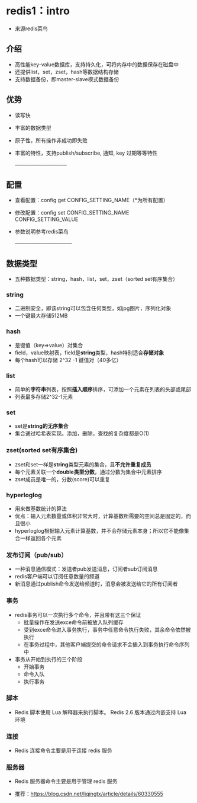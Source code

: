 # redis1：intro

* 来源redis菜鸟

## 介绍

* 高性能key-value数据库，支持持久化，可将内存中的数据保存在磁盘中
* 还提供list，set，zset，hash等数据结构存储
* 支持数据备份，即master-slave模式数据备份

## 优势

* 读写快

* 丰富的数据类型

* 原子性，所有操作非成功即失败

* 丰富的特性，支持publish/subscribe, 通知, key 过期等等特性

  ——————————



## 配置

* 查看配置：config get CONFIG_SETTING_NAME（*为所有配置）

* 修改配置：config set CONFIG_SETTING_NAME CONFIG_SETTING_VALUE

* 参数说明参考redis菜鸟

  ———————————



## 数据类型

* 五种数据类型：string，hash，list，set，zset（sorted set有序集合）

### string

* 二进制安全，即该string可以包含任何类型，如jpg图片，序列化对象
* 一个键最大存储512MB

### hash

* 是键值（key=>value）对集合
* field，value映射表，field是**string**类型，hash特别适合**存储对象**
* 每个hash可以存储 2^32 -1 键值对（40多亿）

### list

* 简单的**字符串**列表，按照**插入顺序**排序，可添加一个元素在列表的头部或尾部
* 列表最多存储2^32-1元素

### set

* set是**string的无序集合**
* 集合通过哈希表实现。添加，删除，查找的复杂度都是O(1)

### zset(sorted set有序集合)

* zset和set一样是**string**类型元素的集合，且**不允许重复成员**
* 每个元素关联一个**double类型分数**，通过分数为集合中元素排序
* zset成员是唯一的，分数(score)可以重复

### hyperloglog

* 用来做基数统计的算法
* 优点：输入元素数量或体积非常大时，计算基数所需要的空间总是固定的，而且很小
* hyperloglog根据输入元素计算基数，并不会存储元素本身；所以它不能像集合一样返回各个元素

### 发布订阅（pub/sub）

* 一种消息通信模式：发送者pub发送消息，订阅者sub订阅消息
* redis客户端可以订阅任意数量的频道
* 新消息通过publish命令发送给频道时，消息会被发送给它的所有订阅者

### 事务

* redis事务可以一次执行多个命令，并且带有这三个保证
  * 批量操作在发送exce命令前被放入队列缓存
  * 受到exce命令进入事务执行，事务中任意命令执行失败，其余命令依然被执行
  * 在事务过程中，其他客户端提交的命令请求不会插入到事务执行命令序列中
* 事务从开始到执行的三个阶段
  * 开始事务
  * 命令入队
  * 执行事务

### 脚本

* Redis 脚本使用 Lua 解释器来执行脚本。 Redis 2.6 版本通过内嵌支持 Lua 环境

### 连接

* Redis 连接命令主要是用于连接 redis 服务

### 服务器

* Redis 服务器命令主要是用于管理 redis 服务



* 推荐：https://blog.csdn.net/liqingtx/article/details/60330555